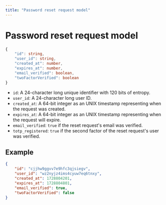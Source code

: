 ```yaml
---
title: "Password reset request model"
---
```


# Password reset request model

```ts
{
    "id": string,
    "user_id": string,
    "created_at": number,
    "expires_at": number,
    "email_verified": boolean,
    "twoFactorVerified": boolean
}
```

- `id`: A 24-character long unique identifier with 120 bits of entropy.
- `user_id`: A 24-character long user ID.
- `created_at`: A 64-bit integer as an UNIX timestamp representing when the request was created.
- `expires_at`: A 64-bit integer as an UNIX timestamp representing when the request will expire.
- `email_verified`: `true` if the reset request's email was verified.
- `totp_registered`: `true` if the second factor of the reset request's user was verified.

## Example

```json
{
    "id": "cjjhw9ggvv7e9hfc3qjsiegv",
    "user_id": "wz2nyjz4ims4cyuw7eq6tnxy",
    "created_at": 1728804201,
    "expires_at": 1728804801,
    "email_verified": true,
    "twoFactorVerified": false
}
```

